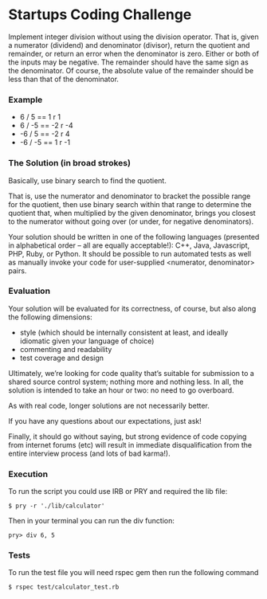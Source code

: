 # Startups Coding Challenge

Implement integer division without using the division operator. That is, given
a numerator (dividend) and denominator (divisor), return the quotient and
remainder, or return an error when the denominator is zero. Either or both of
the inputs may be negative. The remainder should have the same sign as the
denominator. Of course, the absolute value of the remainder should be less than
that of the denominator.

### Example

- 6 /  5 ==  1 r  1
- 6 / -5 == -2 r -4
- -6 /  5 == -2 r  4
- -6 / -5 ==  1 r -1

### The Solution (in broad strokes)

Basically, use binary search to find the quotient.

That is, use the numerator and denominator to bracket the possible range for
the quotient, then use binary search within that range to determine the
quotient that, when multiplied by the given denominator, brings you closest to
the numerator without going over (or under, for negative denominators).

Your solution should be written in one of the following languages (presented in
alphabetical order – all are equally acceptable!): C++, Java, Javascript, PHP,
Ruby, or Python. It should be possible to run automated tests as well as
manually invoke your code for user-supplied <numerator, denominator> pairs.

### Evaluation

Your solution will be evaluated for its correctness, of course, but also along
the following dimensions:

- style (which should be internally consistent at least, and ideally idiomatic
  given your language of choice)
- commenting and readability
- test coverage and design

Ultimately, we’re looking for code quality that’s suitable for submission to a
shared source control system; nothing more and nothing less. In all, the
solution is intended to take an hour or two: no need to go overboard.

As with real code, longer solutions are not necessarily better.

If you have any questions about our expectations, just ask!

Finally, it should go without saying, but strong evidence of code copying from
internet forums (etc) will result in immediate disqualification from the entire
interview process (and lots of bad karma!).

### Execution

To run the script you could use IRB or PRY and required the lib file:

`$ pry -r './lib/calculator'`

Then in your terminal you can run the div function:

`pry> div 6, 5`

### Tests

To run the test file you will need rspec gem then run the following command

`$ rspec test/calculator_test.rb`
